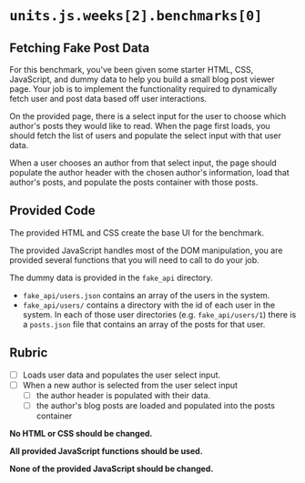 # `units.js.weeks[2].benchmarks[0]`

## Fetching Fake Post Data

For this benchmark, you've been given some starter HTML, CSS, JavaScript, and dummy data to help you build a small blog post viewer page. Your job is to implement the functionality required to dynamically fetch user and post data based off user interactions.

On the provided page, there is a select input for the user to choose which author's posts they would like to read. When the page first loads, you should fetch the list of users and populate the select input with that user data.

When a user chooses an author from that select input, the page should populate the author header with the chosen author's information, load that author's posts, and populate the posts container with those posts.

## Provided Code

The provided HTML and CSS create the base UI for the benchmark.

The provided JavaScript handles most of the DOM manipulation, you are provided several functions that you will need to call to do your job.

The dummy data is provided in the `fake_api` directory.

- `fake_api/users.json` contains an array of the users in the system.
- `fake_api/users/` contains a directory with the id of each user in the system. In each of those user directories (e.g. `fake_api/users/1`) there is a `posts.json` file that contains an array of the posts for that user.

## Rubric

- [ ] Loads user data and populates the user select input.
- [ ] When a new author is selected from the user select input
  - [ ] the author header is populated with their data.
  - [ ] the author's blog posts are loaded and populated into the posts container

**No HTML or CSS should be changed.**

**All provided JavaScript functions should be used.**

**None of the provided JavaScript should be changed.**

